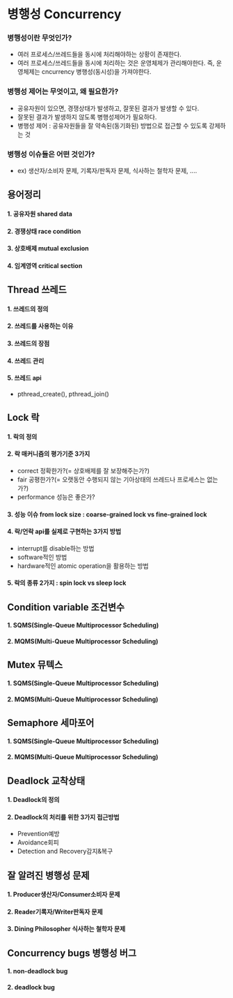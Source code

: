 # 병행성 Concurrency
### 병행성이란 무엇인가?
- 여러 프로세스/쓰레드들을 동시에 처리해야하는 상황이 존재한다.
- 여러 프로세스/쓰레드들을 동시에 처리하는 것은 운영체제가 관리해야한다. 즉, 운영체제는 cncurrency 병행성(동시성)을 가져야한다.

### 병행성 제어는 무엇이고, 왜 필요한가?
- 공유자원이 있으면, 경쟁상태가 발생하고, 잘못된 결과가 발생할 수 있다.
- 잘못된 결과가 발생하지 않도록 병행성제어가 필요하다.
- 병행성 제어 : 공유자원들을 잘 약속된(동기화된) 방법으로 접근할 수 있도록 강제하는 것

### 병행성 이슈들은 어떤 것인가?
- ex) 생산자/소비자 문제, 기록자/판독자 문제, 식사하는 철학자 문제, ....

## 용어정리
  #### 1. 공유자원 shared data
  #### 2. 경쟁상태 race condition
  #### 3. 상호배제 mutual exclusion
  #### 4. 임계영역 critical section



## Thread 쓰레드
  #### 1. 쓰레드의 정의
  #### 2. 쓰레드를 사용하는 이유
  #### 3. 쓰레드의 장점
  #### 4. 쓰레드 관리
  #### 5. 쓰레드 api
  - pthread_create(), pthread_join()

## Lock 락
  #### 1. 락의 정의
  #### 2. 락 매커니즘의 평가기준 3가지
  - correct 정확한가?(= 상호배제를 잘 보장해주는가?)
  - fair 공평한가?(= 오랫동안 수행되지 않는 기아상태의 쓰레드나 프로세스는 없는가?)
  - performance 성능은 좋은가?
  #### 3. 성능 이슈 from lock size : coarse-grained lock vs fine-grained lock
  #### 4. 락/언락 api를 실제로 구현하는 3가지 방법
  - interrupt를 disable하는 방법
  - software적인 방법
  - hardware적인 atomic operation을 활용하는 방법
  #### 5. 락의 종류 2가지 : spin lock vs sleep lock
  

## Condition variable 조건변수
  #### 1. SQMS(Single-Queue Multiprocessor Scheduling)
  #### 2. MQMS(Multi-Queue Multiprocessor Scheduling)
  
  
## Mutex 뮤텍스
  #### 1. SQMS(Single-Queue Multiprocessor Scheduling)
  #### 2. MQMS(Multi-Queue Multiprocessor Scheduling)
  

## Semaphore 세마포어
  #### 1. SQMS(Single-Queue Multiprocessor Scheduling)
  #### 2. MQMS(Multi-Queue Multiprocessor Scheduling)
  
## Deadlock 교착상태
  #### 1. Deadlock의 정의
  #### 2. Deadlock의 처리를 위한 3가지 접근방법 
  - Prevention예방
  - Avoidance회피
  - Detection and Recovery감지&복구
  
## 잘 알려진 병행성 문제
  #### 1. Producer생산자/Consumer소비자 문제
  #### 2. Reader기록자/Writer판독자 문제
  #### 3. Dining Philosopher 식사하는 철학자 문제
  
## Concurrency bugs 병행성 버그
  #### 1. non-deadlock bug
  #### 2. deadlock bug
  
